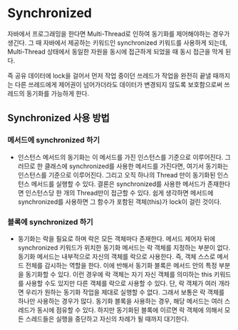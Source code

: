 # Synchronized

자바에서 프로그래밍을 한다면 Multi-Thread로 인하여 동기화를 제어해야하는 경우가 생긴다. 
그 때 자바에서 제공하는 키워드인 synchronized 키워드를 사용하게 되는데, Multi-Thread 상태에서 
동일한 자원을 동시에 접근하게 되었을 때 동시 접근을 막게 된다. 

즉 공유 데이터에 lock을 걸어서 먼저 작업 중이던 쓰레드가 작업을 완전히 끝낼 때까지는 다른 
쓰레드에게 제어권이 넘어가더라도 데이터가 변경되지 않도록 보호함으로써 쓰레드의 동기화를 가능하게 한다.

## Synchronized 사용 방법

### 메서드에 synchronized 하기
- 인스턴스 메서드의 동기화는 이 메서드를 가진 인스턴스를 기준으로 이루어진다. 
그러므로 한 클래스에 synchronized를 사용한 메서드를 가진다면, 여기서 동기화는 
인스턴스를 기준으로 이루어진다. 그리고 오직 하나의 Thread 만이 동기화된 인스턴스 
메서드를 실행할 수 있다. 결론은 synchronized를 사용한 메서드가 존재한다면 인스턴스당 
한 개의 Thread만이 접근할 수 있다. 쉽게 생각하면 메서드에 synchronized를 사용하면 
그 함수가 포함된 객체(this)가 lock이 걸린 것이다.

### 블록에 synchronized 하기
- 동기화는 락을 필요로 하며 락은 모든 객체마다 존재한다. 메서드 제어자 뒤에 synchronized 
키워드가 위치한 동기화 메서드는 락 객체를 지정하는 부분이 없다. 동기화 메서드는 내부적으로 자신의 
객체를 락으로 사용한다. 즉, 객체 스스로 메서드 전체를 감시하는 역할을 한다. 이에 반해서 동기화 
블록은 메서드 안의 특정 부분을 동기화할 수 있다. 이런 경우에 락 객체는 자기 자신 객체를 의미하는 
this 키워드를 사용할 수도 있지만 다른 객체를 락으로 사용할 수 있다. 단, 락 객체가 여러 개라면 
우리가 원하는 동기화 작업을 제대로 실행할 수 없다. 그래서 보통은 락 객체를 하나만 사용하는 경우가 많다. 
동기화 블록을 사용하는 경우, 해당 메서드는 여러 스레드가 동시에 점유할 수 있다. 하지만 동기화된 블록에 
이르면 락 객체에 의해서 모든 스레드들은 실행을 중단하고 자신의 차례가 될 때까지 대기한다.
